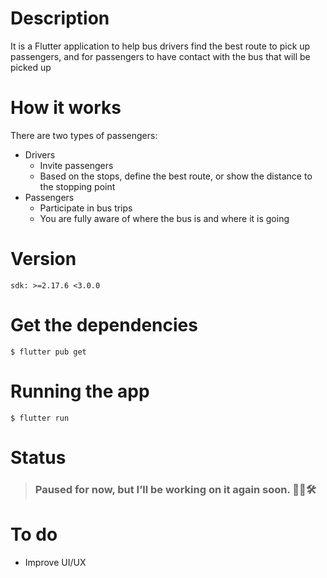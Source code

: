 # Description
It is a Flutter application to help bus drivers find the best route to pick up passengers, and for passengers to have contact with the bus that will be picked up

# How it works
There are two types of passengers:
 - Drivers
   - Invite passengers
   - Based on the stops, define the best route, or show the distance to the stopping point
 - Passengers
   - Participate in bus trips
   - You are fully aware of where the bus is and where it is going

# Version
```
sdk: >=2.17.6 <3.0.0
```

# Get the dependencies
```
$ flutter pub get
```

# Running the app
```
$ flutter run
```

# Status
> ### Paused for now, but I’ll be working on it again soon. 🛑🔄🛠️

# To do
- Improve UI/UX
